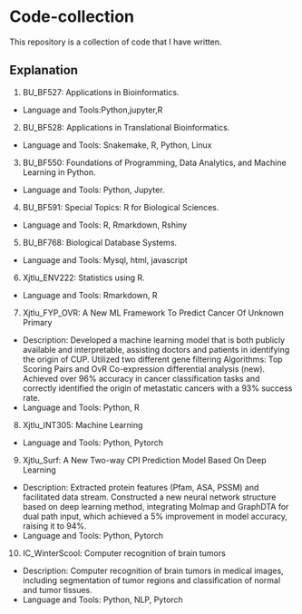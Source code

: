 # Code-collection
This repository is a collection of code that I have written.

## Explanation
1. BU_BF527: Applications in Bioinformatics. 
 - Language and Tools:Python,jupyter,R
2. BU_BF528: Applications in Translational Bioinformatics. 
 - Language and Tools: Snakemake, R, Python, Linux
3. BU_BF550: Foundations of Programming, Data Analytics, and Machine Learning in Python. 
 - Language and Tools: Python, Jupyter.
4. BU_BF591: Special Topics: R for Biological Sciences. 
 - Language and Tools: R, Rmarkdown, Rshiny
5. BU_BF768: Biological Database Systems. 
 - Language and Tools: Mysql, html, javascript
6. Xjtlu_ENV222: Statistics using R. 
 - Language and Tools: Rmarkdown, R
7. Xjtlu_FYP_OVR: A New ML Framework To Predict Cancer Of Unknown Primary
 - Description: Developed a machine learning model that is both publicly available and interpretable, assisting doctors and patients in identifying the origin of CUP. Utilized two different gene filtering Algorithms: Top Scoring Pairs and OvR Co-expression differential analysis (new). Achieved over 96% accuracy in cancer classification tasks and correctly identified the origin of metastatic cancers with a 93% success rate.
 - Language and Tools: Python, R
8. Xjtlu_INT305: Machine Learning
 - Language and Tools: Python, Pytorch
9. Xjtlu_Surf: A New Two-way CPI Prediction Model Based On Deep Learning
 - Description: Extracted protein features (Pfam, ASA, PSSM) and facilitated data stream. Constructed a new neural network structure based on deep learning method, integrating Molmap and GraphDTA for dual path input, which achieved a 5% improvement in model accuracy, raising it to 94%.
 - Language and Tools: Python, Pytorch
10. IC_WinterScool: Computer recognition of brain tumors
 - Description: Computer recognition of brain tumors in medical images, including segmentation of tumor regions and classification of normal and tumor tissues.
 - Language and Tools: Python, NLP, Pytorch
